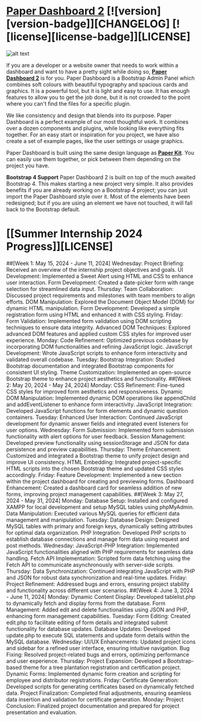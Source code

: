 # [Paper Dashboard 2](https://demos.creative-tim.com/paper-dashboard/examples/dashboard.html) [![version][version-badge]][CHANGELOG] [![license][license-badge]][LICENSE]

![alt text](https://s3.amazonaws.com/creativetim_bucket/products/86/original/opt_pd2_thumbnail.jpg)

If you are a developer or a website owner that needs to work within a dashboard and want to have a pretty sight while doing so, **[Paper Dashboard 2](https://creative-tim.com/live/paper-dashboard-2)** is for you. Paper Dashboard is a Bootstrap Admin Panel which combines soft colours with beautiful typography and spacious cards and graphics. It is a powerful tool, but it is light and easy to use. It has enough features to allow you to get the job done, but it is not crowded to the point where you can't find the files for a specific plugin.

We like consistency and design that blends into its purpose. Paper Dashboard is a perfect example of our most thoughtful work. It combines over a dozen components and plugins, while looking like everything fits together. For an easy start or inspiration for you project, we have also create a set of example pages, like the user settings or usage graphics.

Paper Dashboard is built using the same design language as **[Paper Kit](https://www.creative-tim.com/product/paper-kit-2)**. You can easily use them together, or pick between them depending on the project you have.

**Bootstrap 4 Support**
Paper Dashboard 2 is built on top of the much awaited Bootstrap 4. This makes starting a new project very simple. It also provides benefits if you are already working on a Bootstrap 4 project; you can just import the Paper Dashboard style over it. Most of the elements have been redesigned; but if you are using an element we have not touched, it will fall back to the Bootstrap default.

# [[Summer Internship 2024 Progress]][LICENSE]
##[Week 1: May 15, 2024 - June 11, 2024]
Wednesday:
Project Briefing: Received an overview of the internship project objectives and goals.
UI Development: Implemented a Sweet Alert using HTML and CSS to enhance user interaction.
Form Development: Created a date-picker form with range selection for streamlined data input.
Thursday:
Team Collaboration: Discussed project requirements and milestones with team members to align efforts.
DOM Manipulation: Explored the Document Object Model (DOM) for dynamic HTML manipulation.
Form Development: Developed a simple registration form using HTML and enhanced it with CSS styling.
Friday:
Form Validation: Implemented form validation using DOM scripting techniques to ensure data integrity.
Advanced DOM Techniques: Explored advanced DOM features and applied custom CSS styles for improved user experience.
Monday:
Code Refinement: Optimized previous codebase by incorporating DOM functionalities and refining JavaScript logic.
JavaScript Development: Wrote JavaScript scripts to enhance form interactivity and validated overall codebase.
Tuesday:
Bootstrap Integration: Studied Bootstrap documentation and integrated Bootstrap components for consistent UI styling.
Theme Customization: Implemented an open-source Bootstrap theme to enhance project aesthetics and functionality.
##[Week 2: May 20, 2024 - May 24, 2024]
Monday:
CSS Refinement: Fine-tuned CSS styles for improved form aesthetics and responsiveness.
Dynamic DOM Manipulation: Implemented dynamic DOM operations like appendChild and addEventListener to enhance form interactivity.
JavaScript Integration: Developed JavaScript functions for form elements and dynamic question containers.
Tuesday:
Enhanced User Interaction: Continued JavaScript development for dynamic answer fields and integrated event listeners for user options.
Wednesday:
Form Submission: Implemented form submission functionality with alert options for user feedback.
Session Management: Developed preview functionality using sessionStorage and JSON for data persistence and preview capabilities.
Thursday:
Theme Enhancement: Customized and integrated a Bootstrap theme to unify project design and improve UI consistency.
HTML Embedding: Integrated project-specific HTML scripts into the chosen Bootstrap theme and updated CSS styles accordingly.
Friday:
Feature Development: Implemented a new section within the project dashboard for creating and previewing forms.
Dashboard Enhancement: Created a dashboard card for seamless addition of new forms, improving project management capabilities.
##[Week 3: May 27, 2024 - May 31, 2024]
Monday:
Database Setup: Installed and configured XAMPP for local development and setup MySQL tables using phpMyAdmin.
Data Manipulation: Executed various MySQL queries for efficient data management and manipulation.
Tuesday:
Database Design: Designed MySQL tables with primary and foreign keys, dynamically setting attributes for optimal data organization.
PHP Integration: Developed PHP scripts to establish database connections and manage form data using request and post methods.
Wednesday:
JavaScript-PHP Integration: Implemented JavaScript functionalities aligned with PHP requirements for seamless data handling.
Fetch API Implementation: Scripted form data fetching using the Fetch API to communicate asynchronously with server-side scripts.
Thursday:
Data Synchronization: Continued integrating JavaScript with PHP and JSON for robust data synchronization and real-time updates.
Friday:
Project Refinement: Addressed bugs and errors, ensuring project stability and functionality across different user scenarios.
##[Week 4: June 3, 2024 - June 11, 2024]
Monday:
Dynamic Content Display: Developed tablelist.php to dynamically fetch and display forms from the database.
Form Management: Added edit and delete functionalities using JSON and PHP, enhancing form management capabilities.
Tuesday:
Form Editing: Created edit.php to facilitate editing of form details and integrated submit functionality for database updates.
Database Updates: Developed update.php to execute SQL statements and update form details within the MySQL database.
Wednesday:
UI/UX Enhancements: Updated project icons and sidebar for a refined user interface, ensuring intuitive navigation.
Bug Fixing: Resolved project-related bugs and errors, optimizing performance and user experience.
Thursday:
Project Expansion: Developed a Bootstrap-based theme for a tree plantation registration and certification project.
Dynamic Forms: Implemented dynamic form creation and scripting for employee and distributor registrations.
Friday:
Certificate Generation: Developed scripts for generating certificates based on dynamically fetched data.
Project Finalization: Completed final adjustments, ensuring seamless data insertion and validation for certificate generation.
Monday:
Project Conclusion: Finalized project documentation and prepared for project presentation and evaluation.
